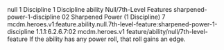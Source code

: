 <ability>
  <metadata>
    <class>null</class>
    <cost>1 Discipline</cost>
    <cost_amount>1</cost_amount>
    <cost_resource>Discipline</cost_resource>
    <feature_type>ability</feature_type>
    <file_dpath>Null/7th-Level Features</file_dpath>
    <item_id>sharpened-power-1-discipline</item_id>
    <item_index>02</item_index>
    <item_name>Sharpened Power (1 Discipline)</item_name>
    <level>7</level>
    <scc>mcdm.heroes.v1:feature.ability.null.7th-level-feature:sharpened-power-1-discipline</scc>
    <scdc>1.1.1:6.2.6.7:02</scdc>
    <source>mcdm.heroes.v1</source>
    <type>feature/ability/null/7th-level-feature</type>
  </metadata>
  <effects>
    <effect type="mundane">If the ability has any power roll, that roll gains an edge.</effect>
  </effects>
</ability>
